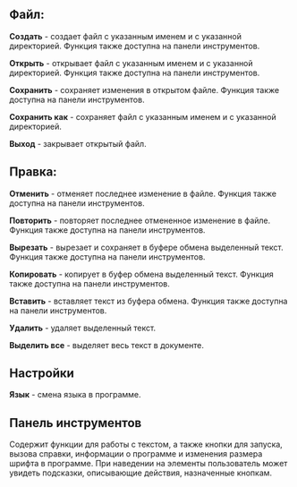 <!DOCTYPE html>
<html lang="ru">
<head>
<meta charset="UTF-8">
<meta name="viewport" content="width=device-width, initial-scale=1.0">

</head>
<body>
<h2>Файл:</h2>
<p><strong>Создать</strong> - создает файл с указанным именем и с указанной директорией. Функция также доступна на панели инструментов.</p>
<p><strong>Открыть</strong> - открывает файл с указанным именем и с указанной директорией. Функция также доступна на панели инструментов.</p>
<p><strong>Сохранить</strong> - сохраняет изменения в открытом файле. Функция также доступна на панели инструментов.</p>
<p><strong>Сохранить как</strong> - сохраняет файл с указанным именем и с указанной директорией.</p>
<p><strong>Выход</strong> - закрывает открытый файл.</p>

<h2>Правка:</h2>
<p><strong>Отменить</strong> - отменяет последнее изменение в файле. Функция также доступна на панели инструментов.</p>
<p><strong>Повторить</strong> - повторяет последнее отмененное изменение в файле. Функция также доступна на панели инструментов.</p>
<p><strong>Вырезать</strong> - вырезает и сохраняет в буфере обмена выделенный текст. Функция также доступна на панели инструментов.</p>
<p><strong>Копировать</strong> - копирует в буфер обмена выделенный текст. Функция также доступна на панели инструментов.</p>
<p><strong>Вставить</strong> - вставляет текст из буфера обмена. Функция также доступна на панели инструментов.</p>
<p><strong>Удалить</strong> - удаляет выделенный текст.</p>
<p><strong>Выделить все</strong> - выделяет весь текст в документе.</p>

<h2>Настройки</h2>
<p><strong>Язык</strong> - смена языка в программе.</p>

<h2>Панель инструментов</h2>
<p>Содержит функции для работы с текстом, а также кнопки для запуска, вызова справки, информации о программе и изменения размера шрифта в программе. При наведении на элементы пользователь может увидеть подсказки, описывающие действия, назначенные кнопкам.</p>

</body>
</html>
